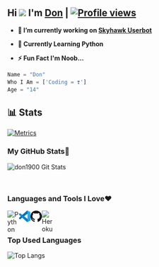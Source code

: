 ## Hi <img src="https://raw.githubusercontent.com/MartinHeinz/MartinHeinz/master/wave.gif" width="25px"> I'm [Don](https://t.me/always_don) | [![Profile views](https://komarev.com/ghpvc/?username=don1900&label=Profile%20views)](https://github.com/don1900)


- **💫 I’m currently working on [Skyhawk Userbot](https://github.com/don1900/Skyhawk)**

- **🌱 Currently Learning Python**

- **⚡ Fun Fact I'm Noob...**


```python
Name = "Don"
Who I Am = ['Coding = ❣️']
Age = "14"
```

## 📊 Stats

[![Metrics](https://metrics.lecoq.io/don1900?template=classic&base.header=0&base.metadata=0&isocalendar=1&languages=1&people=1&isocalendar.duration=half-year&languages.limit=8&languages.sections=most-used&languages.colors=github&languages.threshold=0%25&languages.indepth=false&languages.recent.load=300&languages.recent.days=14&people.limit=24&people.size=28&people.types=followers%2C%20following&people.identicons=false&people.shuffle=false&config.timezone=Asia%2FCalcutta)](https://t.me/Always_don)

<h3 align="left"><b>My GitHub Stats💛</b></h4>

![don1900 Git Stats](https://github-readme-stats.vercel.app/api?username=don1900o&include_all_commits=true&count_private=true&theme=highcontrast)



</br>

### Languages and Tools I Love❤️
[<img align="left" alt="Python" width="26px" src="https://upload.wikimedia.org/wikipedia/commons/thumb/c/c3/Python-logo-notext.svg/600px-Python-logo-notext.svg.png" />](https://python.org/)
[<img align="left" alt="Visual Studio Code" width="26px" src="https://raw.githubusercontent.com/github/explore/80688e429a7d4ef2fca1e82350fe8e3517d3494d/topics/visual-studio-code/visual-studio-code.png" />](https://code.visualstudio.com/)
[<img align="left" alt="GitHub" width="26px" src="https://raw.githubusercontent.com/github/explore/78df643247d429f6cc873026c0622819ad797942/topics/github/github.png" />](https://git-scm.com/)
[<img align="left" alt="Heroku" width="26px" src="https://www.nicepng.com/png/full/223-2233246_heroku-logo-salesforce-heroku.png" />](https://heroku.com/)

<br />
<br />

<h3 align="left"><b> Top Used Languages </b></h3>

![Top Langs](https://github-readme-stats.vercel.app/api/top-langs/?username=infotechbro&layout=compact&theme=radical)
